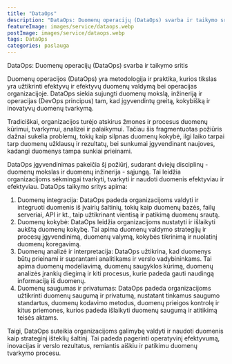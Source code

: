 ```yaml
---
title: "DataOps"
description: "DataOps: Duomenų operacijų (DataOps) svarba ir taikymo sritis"
featureImage: images/service/dataops.webp
postImage: images/service/dataops.webp
tags: DataOps
categories: paslauga
---
```


DataOps: Duomenų operacijų (DataOps) svarba ir taikymo sritis

Duomenų operacijos (DataOps) yra metodologija ir praktika, kurios tikslas yra užtikrinti efektyvų ir efektyvų duomenų
valdymą bei operacijas organizacijoje. DataOps siekia sujungti duomenų mokslą, inžineriją ir operacijas (DevOps
principus) tam, kad įgyvendintų greitą, kokybišką ir inovatyvų duomenų tvarkymą.

Tradiciškai, organizacijos turėjo atskirus žmones ir procesus duomenų kūrimui, tvarkymui, analizei ir palaikymui. Tačiau
šis fragmentuotas požiūris dažnai sukelia problemų, tokių kaip silpnas duomenų kokybė, ilgi laiko tarpai tarp duomenų
užklausų ir rezultatų, bei sunkumai įgyvendinant naujoves, kadangi duomenys tampa sunkiai prieinami.

DataOps įgyvendinimas pakeičia šį požiūrį, sudarant dviejų disciplinų - duomenų mokslas ir duomenų inžinerija - sąjungą.
Tai leidžia organizacijoms sėkmingai tvarkyti, tvarkyti ir naudoti duomenis efektyviau ir efektyviau. DataOps taikymo
sritys apima:

1. Duomenų integracija: DataOps padeda organizacijoms valdyti ir integruoti duomenis iš įvairių šaltinių, tokių kaip
   duomenų bazės, failų serveriai, API ir kt., taip užtikrinant vientisą ir patikimą duomenų srautą.
2. Duomenų kokybė: DataOps leidžia organizacijoms nustatyti ir išlaikyti aukštą duomenų kokybę. Tai apima duomenų
   valdymo strategijų ir procesų įgyvendinimą, duomenų valymą, kokybės tikrinimą ir nuolatinį duomenų koregavimą.
3. Duomenų analizė ir interpretacija: DataOps užtikrina, kad duomenys būtų prieinami ir suprantami analitikams ir verslo
   vadybininkams. Tai apima duomenų modeliavimą, duomenų saugyklos kūrimą, duomenų analizės įrankių diegimą ir kiti
   procesus, kurie padeda gauti naudingą informaciją iš duomenų.
4. Duomenų saugumas ir privatumas: DataOps padeda organizacijoms užtikrinti duomenų saugumą ir privatumą, nustatant
   tinkamus saugumo standartus, duomenų kodavimo metodus, duomenų prieigos kontrolę ir kitus priemones, kurios padeda
   išlaikyti duomenų saugumą ir atitikimą teisės aktams.

Taigi, DataOps suteikia organizacijoms galimybę valdyti ir naudoti duomenis kaip strateginį išteklių šaltinį. Tai padeda
pagerinti operatyvinį efektyvumą, inovacijas ir verslo rezultatus, remiantis aiškiu ir patikimu duomenų tvarkymo
procesu.